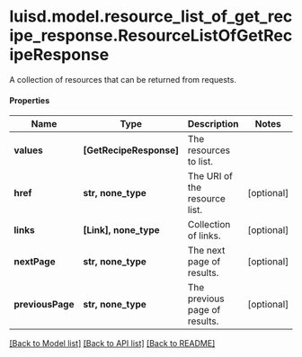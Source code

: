 # luisd.model.resource_list_of_get_recipe_response.ResourceListOfGetRecipeResponse

A collection of resources that can be returned from requests.

#### Properties
Name | Type | Description | Notes
------------ | ------------- | ------------- | -------------
**values** | **[GetRecipeResponse]** | The resources to list. | 
**href** | **str, none_type** | The URI of the resource list. | [optional] 
**links** | **[Link], none_type** | Collection of links. | [optional] 
**nextPage** | **str, none_type** | The next page of results. | [optional] 
**previousPage** | **str, none_type** | The previous page of results. | [optional] 

[[Back to Model list]](../../README.md#documentation-for-models) [[Back to API list]](../../README.md#documentation-for-api-endpoints) [[Back to README]](../../README.md)

